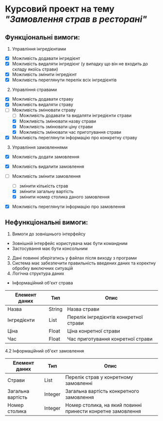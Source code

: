 # Курсовий проект на тему _"Замовлення страв в ресторані"_

## Функціональні вимоги:
1. Управління інгредієнтами
  - [x] Можливість додавати інгредієнт
  - [x] Можливість видаляти інгредієнг (у випадку що він не входить до складу якоїсь
страви)
  - [x] Можливість змінити інгредієнт
  - [x] Можливість переглянути перелік всіх інгредієнтів
2. Управління стравами
  - [x] Можливість додавати страву
  - [x] Можливість видаляти страву
  - [ ] Можливість змінювати страву
      - [ ] Можливість додавати та видаляти інгредієнти страви
      - [x] Можливість змінювати назву страви
      - [x] Можливість змінювати ціну страви
      - [x] Можливість змінювати час приготування страви
  - [x] Можливість переглянути інформацію про конкретну страву
3. Управління замовленнями
  - [x] Можливість додати замовлення
  - [x] Можливість видалити замовлення
  - [ ] Можливість змінити замовлення
      - [ ] змінити кількість страв
      - [x] змінити загальну вартість
      - [x] змінити номер столика даного замовлення
 - [x] Можливість переглянути інформацію про замовлення


## Нефункціональні вимоги:

1. Вимоги до зовнішнього інтерфейсу
  - Зовнішній інтерфейс користувача має бути командним
  - Застосування має бути консольним
2. Дані повинні зберігатись у файлах після виходу з програми
3. Система має забезпечити правильність введених даних та коректну обробку виключних
ситуацій
4. Логічна структура даних
  - Інформаційний об'єкт страва

Елемент даних | Тип | Опис 
---|---|---
Назва | String | Назва страви 
Інгредієнти | List | Перелік інгредієнтів конкретної страви
Ціна | Float | Ціна конретної страви
Час | Float | Час приготування конретної страви

  4.2 Інформаційний об'єкт замовлення

Елемент даних | Тип | Опис 
---|---|---
Страви | List | Перелік страв у конретному замовленні
Загальна вартість | Integer | Загальна вартість конкретного замовлення
Номер столика | Integer | Номер столика, на який повинні принести конретне замовлення
